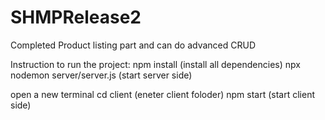 # SHMPRelease2
Completed Product listing part and can do advanced CRUD

Instruction to run the project:
npm install (install all dependencies)
npx nodemon server/server.js (start server side)

open a new terminal 
cd client (eneter client foloder)
npm start (start client side)



